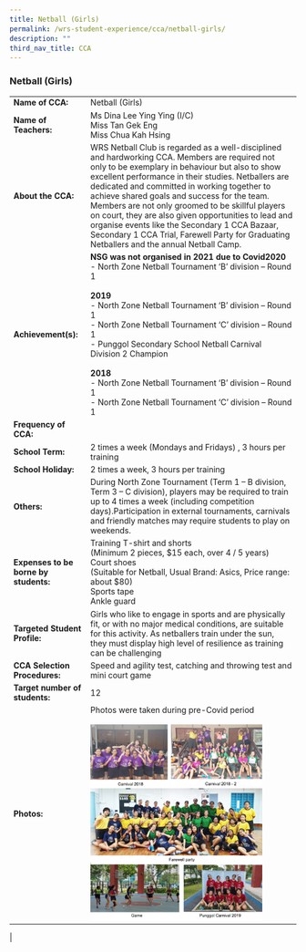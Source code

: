 ```yaml
---
title: Netball (Girls)
permalink: /wrs-student-experience/cca/netball-girls/
description: ""
third_nav_title: CCA
---
```

### **Netball (Girls)**

|  |  |
|---|---|
| **Name of CCA:** | Netball (Girls) |
| **Name of Teachers:** | Ms Dina Lee Ying Ying (I/C)<br>Miss Tan Gek Eng<br>Miss Chua Kah Hsing |
| **About the CCA:** | WRS Netball Club is regarded as a well-disciplined and hardworking CCA. Members are required not only to be exemplary in behaviour but also to show excellent performance in their studies. Netballers are dedicated and committed in working together to achieve shared goals and success for the team. Members are not only groomed to be skillful players on court, they are also given opportunities to lead and organise events like the Secondary 1 CCA Bazaar, Secondary 1 CCA Trial, Farewell Party for Graduating Netballers and the annual Netball Camp. |
| **Achievement(s):** | **NSG was not organised in 2021 due to Covid2020**<br>- North Zone Netball Tournament ‘B’ division – Round 1<br><br>**2019**<br>- North Zone Netball Tournament ‘B’ division – Round 1<br>- North Zone Netball Tournament ‘C’ division – Round 1<br>- Punggol Secondary School Netball Carnival Division 2 Champion<br><br>**2018**<br>- North Zone Netball Tournament ‘B’ division – Round 1<br>- North Zone Netball Tournament ‘C’ division – Round 1 |
| **Frequency of CCA:** |  |
| **School Term:** | 2 times a week (Mondays and Fridays) , 3 hours per training |
| **School Holiday:** | 2 times a week, 3 hours per training |
| **Others:** | During North Zone Tournament (Term 1 – B division, Term 3 – C division), players may be required to train up to 4 times a week (including competition days).Participation in external tournaments, carnivals and friendly matches may require students to play on weekends. |
| **Expenses to be borne by students:** | Training T-shirt and shorts<br>(Minimum 2 pieces, $15 each, over 4 / 5 years)<br>Court shoes<br>(Suitable for Netball, Usual Brand: Asics, Price range: about $80)<br>Sports tape<br>Ankle guard |
| **Targeted Student Profile:** | Girls who like to engage in sports and are physically fit, or with no major medical conditions, are suitable for this activity. As netballers train under the sun, they must display high level of resilience as training can be challenging |
| **CCA Selection Procedures:** | Speed and agility test, catching and throwing test and mini court game |
| **Target number of students:** | 12 |
| **Photos:** | Photos were taken during pre-Covid period<br><br><img style="width:85%" src="/images/netball.jpg"> |
|